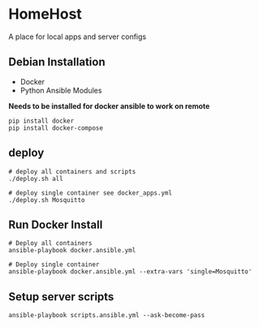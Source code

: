 # HomeHost
A place for local apps and server configs

## Debian Installation

- Docker
- Python Ansible Modules

**Needs to be installed for docker ansible to work on remote**

```shell
pip install docker
pip install docker-compose
```

## deploy

```shell
# deploy all containers and scripts
./deploy.sh all

# deploy single container see docker_apps.yml
./deploy.sh Mosquitto
```

## Run Docker Install

```shell
# Deploy all containers
ansible-playbook docker.ansible.yml

# Deploy single container
ansible-playbook docker.ansible.yml --extra-vars 'single=Mosquitto'
```

## Setup server scripts

```shell
ansible-playbook scripts.ansible.yml --ask-become-pass
```
